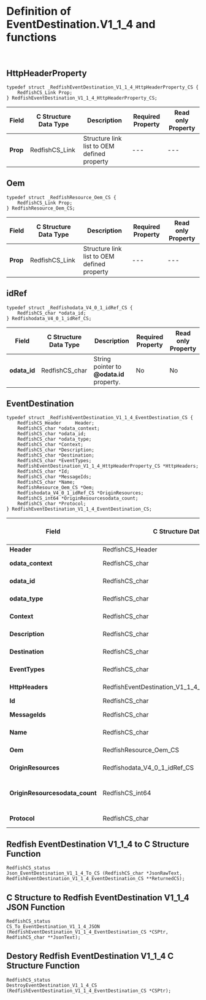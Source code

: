 # Definition of EventDestination.V1_1_4 and functions<br><br>

## HttpHeaderProperty
    typedef struct _RedfishEventDestination_V1_1_4_HttpHeaderProperty_CS {
        RedfishCS_Link Prop;
    } RedfishEventDestination_V1_1_4_HttpHeaderProperty_CS;

|Field |C Structure Data Type|Description |Required Property|Read only Property
| ---  | --- | --- | --- | ---
|**Prop**|RedfishCS_Link| Structure link list to OEM defined property| ---| ---


## Oem
    typedef struct _RedfishResource_Oem_CS {
        RedfishCS_Link Prop;
    } RedfishResource_Oem_CS;

|Field |C Structure Data Type|Description |Required Property|Read only Property
| ---  | --- | --- | --- | ---
|**Prop**|RedfishCS_Link| Structure link list to OEM defined property| ---| ---


## idRef
    typedef struct _Redfishodata_V4_0_1_idRef_CS {
        RedfishCS_char *odata_id;
    } Redfishodata_V4_0_1_idRef_CS;

|Field |C Structure Data Type|Description |Required Property|Read only Property
| ---  | --- | --- | --- | ---
|**odata_id**|RedfishCS_char| String pointer to **@odata.id** property.| No| No


## EventDestination
    typedef struct _RedfishEventDestination_V1_1_4_EventDestination_CS {
        RedfishCS_Header     Header;
        RedfishCS_char *odata_context;
        RedfishCS_char *odata_id;
        RedfishCS_char *odata_type;
        RedfishCS_char *Context;
        RedfishCS_char *Description;
        RedfishCS_char *Destination;
        RedfishCS_char *EventTypes;
        RedfishEventDestination_V1_1_4_HttpHeaderProperty_CS *HttpHeaders;
        RedfishCS_char *Id;
        RedfishCS_char *MessageIds;
        RedfishCS_char *Name;
        RedfishResource_Oem_CS *Oem;
        Redfishodata_V4_0_1_idRef_CS *OriginResources;
        RedfishCS_int64 *OriginResourcesodata_count;
        RedfishCS_char *Protocol;
    } RedfishEventDestination_V1_1_4_EventDestination_CS;

|Field |C Structure Data Type|Description |Required Property|Read only Property
| ---  | --- | --- | --- | ---
|**Header**|RedfishCS_Header|Redfish C structure header|---|---
|**odata_context**|RedfishCS_char| String pointer to **@odata.context** property.| No| No
|**odata_id**|RedfishCS_char| String pointer to **@odata.id** property.| No| No
|**odata_type**|RedfishCS_char| String pointer to **@odata.type** property.| No| No
|**Context**|RedfishCS_char| String pointer to **Context** property.| Yes| No
|**Description**|RedfishCS_char| String pointer to **Description** property.| No| Yes
|**Destination**|RedfishCS_char| String pointer to **Destination** property.| No| Yes
|**EventTypes**|RedfishCS_char| String pointer to **EventTypes** property.| No| Yes
|**HttpHeaders**|RedfishEventDestination_V1_1_4_HttpHeaderProperty_CS| Structure points to **HttpHeaders** property.| No| No
|**Id**|RedfishCS_char| String pointer to **Id** property.| Yes| Yes
|**MessageIds**|RedfishCS_char| String pointer to **MessageIds** property.| No| Yes
|**Name**|RedfishCS_char| String pointer to **Name** property.| Yes| Yes
|**Oem**|RedfishResource_Oem_CS| Structure points to **Oem** property.| No| No
|**OriginResources**|Redfishodata_V4_0_1_idRef_CS| Structure points to **OriginResources** property.| No| Yes
|**OriginResourcesodata_count**|RedfishCS_int64| 64-bit long long interger pointer to **OriginResources@odata.count** property.| No| No
|**Protocol**|RedfishCS_char| String pointer to **Protocol** property.| No| Yes
## Redfish EventDestination V1_1_4 to C Structure Function
    RedfishCS_status
    Json_EventDestination_V1_1_4_To_CS (RedfishCS_char *JsonRawText, RedfishEventDestination_V1_1_4_EventDestination_CS **ReturnedCS);

## C Structure to Redfish EventDestination V1_1_4 JSON Function
    RedfishCS_status
    CS_To_EventDestination_V1_1_4_JSON (RedfishEventDestination_V1_1_4_EventDestination_CS *CSPtr, RedfishCS_char **JsonText);

## Destory Redfish EventDestination V1_1_4 C Structure Function
    RedfishCS_status
    DestroyEventDestination_V1_1_4_CS (RedfishEventDestination_V1_1_4_EventDestination_CS *CSPtr);

